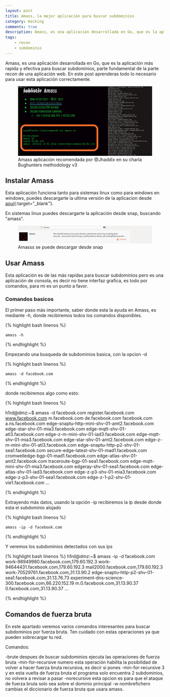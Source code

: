 ```yaml
---
layout: post
title: Amass, la mejor aplicación para buscar subdominios
category: Hacking
comments: true
description: Amass, es una aplicación desarrollada en Go, que es la aplicación más rapida y efectiva para buscar subdominios, parte fundamental de la parte recon de una aplicación web. En este post aprenderas todo lo necesario para usar esta aplicación correctamente.
tags:   
    - recon
    - subdominio
---
```


Amass, es una aplicación desarrollada en Go, que es la aplicación más rapida y efectiva para buscar subdominios, parte fundamental de la parte recon de una aplicación web. En este post aprenderas todo lo necesario para usar esta aplicación correctamente.

<figure>
<img alt="Amass aplicación recomendada por @Jhaddix" class="img img-responsive" src="/resources/images/amass.jpg"/>
<figcaption>
Amass aplicación recomendada por @Jhaddix en su charla Bughunters methodology v3
</figcaption>
</figure>

## Instalar Amass

Esta aplicación funciona tanto para sistemas linux como para windows en windows, puedes descargarte la ultima versión de la aplicacion desde [aqui](https://github.com/OWASP/Amass/releases){:target="_blank"}.

En sistemas linux puedes descargarte la aplicación desde snap, buscando "amass".

<figure>
<img alt="Amass se puede descargar desde snap" class="img img-responsive" src="/resources/images/amass-en-snap.jpg"/>
<figcaption>
Amasss se puede descargar desde snap
</figcaption>
</figure>


## Usar Amass

Esta aplicación es de las más rapidas para buscar subdominios pero es una aplicación de consola, es decir no tiene interfaz grafica, es todo por comandos, para mi es un punto a favor.

### Comandos basicos

El primer paso más importante, saber donde esta la ayuda en Amass, es mediante -h, donde recibiremos todos los comandos disponibles.

{% highlight bash linenos %}

    amass -h

{% endhighlight %}

Empezando una busqueda de subdominios basica, con la opcion -d

{% highlight bash linenos %}

    amass -d facebook.com

{% endhighlight %}

donde recibiremos algo como esto:

{% highlight bash linenos %}

h1rd@dmz:~$ amass -d facebook.com
register.facebook.com
www.facebook.com
m.facebook.com
de.facebook.com
facebook.com
a.ns.facebook.com
edge-snaptu-http-mini-shv-01-amt2.facebook.com
edge-star-shv-01-mia3.facebook.com
edge-mqtt-shv-01-atl3.facebook.com
edge-z-m-mini-shv-01-iad3.facebook.com
edge-mqtt-shv-01-mia3.facebook.com
edge-star-shv-01-amt2.facebook.com
edge-z-m-mini-shv-01-atl3.facebook.com
edge-snaptu-http-p2-shv-01-sea1.facebook.com
secure-edge-latest-shv-01-mad1.facebook.com
cromwelledge-bgp-01-mad1.facebook.com
edge-atlas-shv-01-amt2.facebook.com
traceroute-bgp-01-sea1.facebook.com
edge-mqtt-mini-shv-01-mia3.facebook.com
edgeray-shv-01-sea1.facebook.com
edge-atlas-shv-01-iad3.facebook.com
edge-z-p3-shv-01-mia3.facebook.com
edge-z-p3-shv-01-sea1.facebook.com
edge-z-1-p2-shv-01-vie1.facebook.com
...

{% endhighlight %}

Extrayendo más datos, usando la opción -ip recibiremos la ip desde donde esta el subdominio alojado

{% highlight bash linenos %}

    amass -ip -d facebook.com

{% endhighlight %}

Y veremos los subdominios detectados con sus ips

{% highlight bash linenos %}
h1rd@dmz:~$ amass -ip -d facebook.com
work-98949980.facebook.com,179.60.192.3
work-94644431.facebook.com,179.60.192.3
mail2000.facebook.com,179.60.192.3
work-70529761.facebook.com,31.13.90.2
edge-snaptu-http-p2-shv-01-sea1.facebook.com,31.13.76.73
experiment-dns-science-300.facebook.com,66.220.152.19
m.0.facebook.com,31.13.90.37
0.facebook.com,31.13.90.37
...

{% endhighlight %}


## Comandos de fuerza bruta

En este apartado veremos varios comandos interesantes para buscar subdominios por fuerza bruta. Ten cuidado con estas operaciones ya que pueden sobrecargar tu red.

Comandos:

-brute despues de buscar subdominios ejecuta las operaciones de fuerza bruta
-min-for-recursive numero  esta operación habilita la posibilidad de volver a hacer fuerza bruta recursiva, es decir si pones -min-for-recursive 3 y en esta vuelta de fuerza bruta el programa solo encuentra 2 subdominios, no volvera a revisar a pasar
-norecursive esta opcion es para que el ataque de fuerza bruta solo sea sobre el dominio principal
-w nombrefichero cambias el diccionario de fuerza bruta que usara amass.



